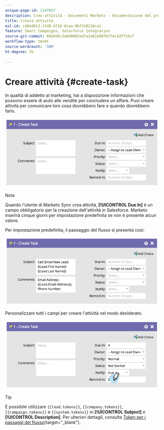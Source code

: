 ```yaml
---
unique-page-id: 1147017
description: Crea attività - Documenti Marketo - Documentazione del prodotto
title: Creare attività
exl-id: c484d913-1fd8-4716-8caa-0bf318218ca1
feature: Smart Campaigns, Salesforce Integration
source-git-commit: 09a656c3a0d0002edfa1a61b987bff4c1dff33cf
workflow-type: tm+mt
source-wordcount: '109'
ht-degree: 3%

---
```


# Creare attività {#create-task}

In qualità di addetto al marketing, hai a disposizione informazioni che possono essere di aiuto alle vendite per concludere un affare. Puoi creare attività per comunicare loro cosa dovrebbero fare e quando dovrebbero farlo.

![](assets/create-task-1.png)

>[!NOTE]
>
>Quando l&#39;utente di Marketo Sync crea attività, **[!UICONTROL Due In]** è un campo obbligatorio per la creazione dell&#39;attività in Salesforce. Marketo inserirà cinque giorni per impostazione predefinita se non è presente alcun valore.

Per impostazione predefinita, il passaggio del flusso si presenta così:

![](assets/create-task-2.png)

Personalizzare tutti i campi per creare l&#39;attività nel modo desiderato.

![](assets/create-task-3.png)

>[!TIP]
>
>È possibile utilizzare `{{lead.tokens}}`, `{{company.tokens}}`, `{{campaign.tokens}}` e `{{system.tokens}}` in **[!UICONTROL Subject]** e **[!UICONTROL Description]**. Per ulteriori dettagli, consulta [Token per i passaggi del flusso](/help/marketo/product-docs/core-marketo-concepts/smart-campaigns/flow-actions/use-tokens-in-flow-steps.md){target="_blank"}.
